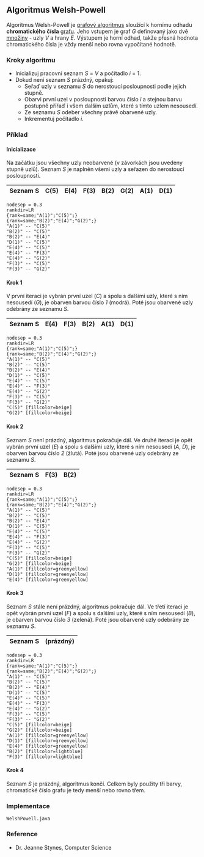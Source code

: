 ## Algoritmus Welsh-Powell

Algoritmus Welsh-Powell je [grafový algoritmus](wiki/grafovy-algoritmus) sloužící k hornímu odhadu **chromatického čísla** [grafu](wiki/graf). Jeho vstupem je graf *G* definovaný jako dvě [množiny](wiki/mnozina) - uzly *V* a hrany *E*. Výstupem je horní odhad, takže přesná hodnota chromatického čísla je vždy menší nebo rovna vypočítané hodnotě.

### Kroky algoritmu

- Inicializuj pracovní seznam *S* = *V* a počítadlo *i* = 1.
- Dokud není seznam *S* prázdný, opakuj:
  - Seřaď uzly v seznamu *S* do nerostoucí posloupnosti podle jejich stupně.
  - Obarvi první uzel v posloupnosti barvou číslo *i* a stejnou barvu postupně přiřaď i všem dalším uzlům, které s tímto uzlem nesousedí.
  - Ze seznamu *S* odeber všechny právě obarvené uzly.
  - Inkrementuj počítadlo *i*.

### Příklad

#### Inicializace

Na začátku jsou všechny uzly neobarvené (v závorkách jsou uvedeny stupně uzlů). Seznam *S* je naplněn všemi uzly a seřazen do nerostoucí posloupnosti.

| Seznam S | C(5) | E(4) | F(3) | B(2) | G(2) | A(1) | D(1)
|---|---|---|---|---|---|---|---

```dot:graph
nodesep = 0.3
rankdir=LR
{rank=same;"A(1)";"C(5)";}
{rank=same;"B(2)";"E(4)";"G(2)";}
"A(1)" -- "C(5)"
"B(2)" -- "C(5)"
"B(2)" -- "E(4)"
"D(1)" -- "C(5)"
"E(4)" -- "C(5)"
"E(4)" -- "F(3)"
"E(4)" -- "G(2)"
"F(3)" -- "C(5)"
"F(3)" -- "G(2)"
```

#### Krok 1

V první iteraci je vybrán první uzel (*C*) a spolu s dalšími uzly, které s ním nesousedí (*G*), je obarven barvou číslo *1* (modrá). Poté jsou obarvené uzly odebrány ze seznamu *S*.

| Seznam S | E(4) | F(3) | B(2) | A(1) | D(1)
|---|---|---|---|---|---

```dot:graph
nodesep = 0.3
rankdir=LR
{rank=same;"A(1)";"C(5)";}
{rank=same;"B(2)";"E(4)";"G(2)";}
"A(1)" -- "C(5)"
"B(2)" -- "C(5)"
"B(2)" -- "E(4)"
"D(1)" -- "C(5)"
"E(4)" -- "C(5)"
"E(4)" -- "F(3)"
"E(4)" -- "G(2)"
"F(3)" -- "C(5)"
"F(3)" -- "G(2)"
"C(5)" [fillcolor=beige]
"G(2)" [fillcolor=beige]
```

#### Krok 2

Seznam *S* není prázdný, algoritmus pokračuje dál. Ve druhé iteraci je opět vybrán první uzel (*E*) a spolu s dalšími uzly, které s ním nesousedí (*A*, *D*), je obarven barvou číslo *2* (žlutá). Poté jsou obarvené uzly odebrány ze seznamu *S*.

| Seznam S | F(3) | B(2)
|---|---|---

```dot:graph
nodesep = 0.3
rankdir=LR
{rank=same;"A(1)";"C(5)";}
{rank=same;"B(2)";"E(4)";"G(2)";}
"A(1)" -- "C(5)"
"B(2)" -- "C(5)"
"B(2)" -- "E(4)"
"D(1)" -- "C(5)"
"E(4)" -- "C(5)"
"E(4)" -- "F(3)"
"E(4)" -- "G(2)"
"F(3)" -- "C(5)"
"F(3)" -- "G(2)"
"C(5)" [fillcolor=beige]
"G(2)" [fillcolor=beige]
"A(1)" [fillcolor=greenyellow]
"D(1)" [fillcolor=greenyellow]
"E(4)" [fillcolor=greenyellow]
```

#### Krok 3

Seznam *S* stále není prázdný, algoritmus pokračuje dál. Ve třetí iteraci je opět vybrán první uzel (*F*) a spolu s dalšími uzly, které s ním nesousedí (*B*), je obarven barvou číslo *3* (zelená). Poté jsou obarvené uzly odebrány ze seznamu *S*.

| Seznam S | (prázdný)
|---|---

```dot:graph
nodesep = 0.3
rankdir=LR
{rank=same;"A(1)";"C(5)";}
{rank=same;"B(2)";"E(4)";"G(2)";}
"A(1)" -- "C(5)"
"B(2)" -- "C(5)"
"B(2)" -- "E(4)"
"D(1)" -- "C(5)"
"E(4)" -- "C(5)"
"E(4)" -- "F(3)"
"E(4)" -- "G(2)"
"F(3)" -- "C(5)"
"F(3)" -- "G(2)"
"C(5)" [fillcolor=beige]
"G(2)" [fillcolor=beige]
"A(1)" [fillcolor=greenyellow]
"D(1)" [fillcolor=greenyellow]
"E(4)" [fillcolor=greenyellow]
"B(2)" [fillcolor=lightblue]
"F(3)" [fillcolor=lightblue]
```

#### Krok 4

Seznam *S* je prázdný, algoritmus končí. Celkem byly použity tři barvy, chromatické číslo grafu je tedy menší nebo rovno třem.

### Implementace

```include:java
WelshPowell.java
```

### Reference

- Dr. Jeanne Stynes, Computer Science